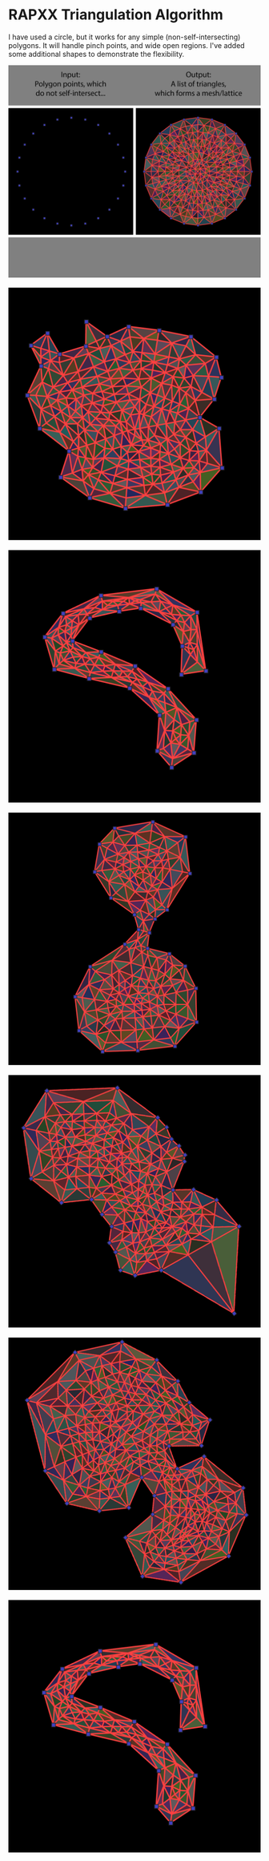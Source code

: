 # RAPXX Triangulation Algorithm

I have used a circle, but it works for any simple (non-self-intersecting) polygons. It will handle pinch points, and wide open regions. I've added some additional shapes to demonstrate the flexibility.</br>

![alt text](https://github.com/nraptis/RAPXX-Triangulation-Algorithm/blob/main/rapxx_circle_demo.png)</br></br>
![alt text](https://github.com/nraptis/RAPXX-Triangulation-Algorithm/blob/main/other_shapes_1.png)</br></br>
![alt text](https://github.com/nraptis/RAPXX-Triangulation-Algorithm/blob/main/other_shapes_2.png)</br></br>
![alt text](https://github.com/nraptis/RAPXX-Triangulation-Algorithm/blob/main/other_shapes_3.png)</br></br>
![alt text](https://github.com/nraptis/RAPXX-Triangulation-Algorithm/blob/main/other_shapes_4.png)</br></br>
![alt text](https://github.com/nraptis/RAPXX-Triangulation-Algorithm/blob/main/other_shapes_5.png)</br></br>
![alt text](https://github.com/nraptis/RAPXX-Triangulation-Algorithm/blob/main/other_shapes_6.png)</br></br>



